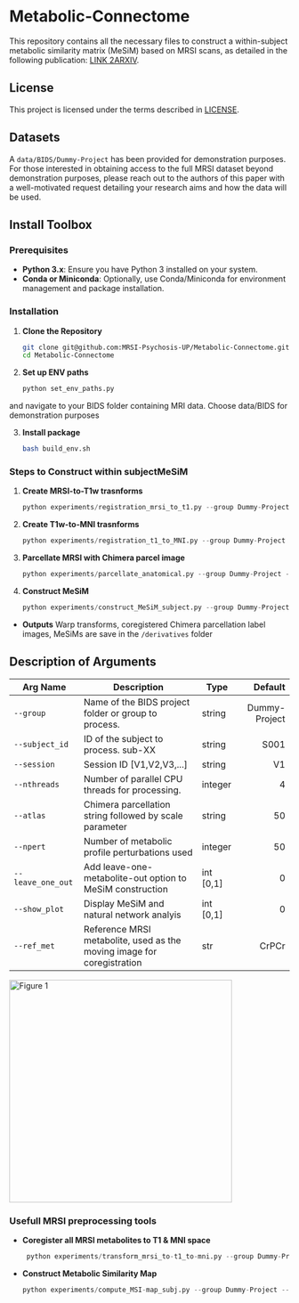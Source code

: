 # Metabolic-Connectome

This repository contains all the necessary files to construct a within-subject metabolic similarity matrix (MeSiM) based on MRSI scans, as detailed in the following publication: [LINK 2ARXIV](http://link2arxiv).

## License
This project is licensed under the terms described in [LICENSE](./LICENSE).

## Datasets
A ```data/BIDS/Dummy-Project``` has been provided for demonstration purposes. For those interested in obtaining access to the full MRSI dataset beyond demonstration purposes, please reach out to the authors of this paper with a well-motivated request detailing your research aims and how the data will be used. 

## Install Toolbox

### Prerequisites

- **Python 3.x**: Ensure you have Python 3 installed on your system.
- **Conda or Miniconda**: Optionally, use Conda/Miniconda for environment management and package installation.



### Installation

1. **Clone the Repository**
   ```bash
   git clone git@github.com:MRSI-Psychosis-UP/Metabolic-Connectome.git
   cd Metabolic-Connectome
2. **Set up ENV paths**
   ```python
   python set_env_paths.py

 and navigate to your BIDS folder containing MRI data. Choose data/BIDS for demonstration purposes

3. **Install package**
    ```bash
    bash build_env.sh

### Steps to Construct within subjectMeSiM

1. **Create MRSI-to-T1w trasnforms**
   ```python
   python experiments/registration_mrsi_to_t1.py --group Dummy-Project --ref_met CrPCr --subject_id S001 --session V1 --nthreads 16

2. **Create T1w-to-MNI trasnforms**  
   ```python
   python experiments/registration_t1_to_MNI.py --group Dummy-Project  --subject_id S001 --session V1 --nthreads 16


3. **Parcellate MRSI with Chimera parcel image** 
   ```python
   python experiments/parcellate_anatomical.py --group Dummy-Project --subject_id S001 --session V1 --atlas LFMIHIFIF-3

4. **Construct MeSiM** 
   ```python
   python experiments/construct_MeSiM_subject.py --group Dummy-Project --subject_id S001 --session V1 --npert 50 --show_plot 1 --nthreads 16


- **Outputs**
    Warp transforms, coregistered Chimera parcellation label images, MeSiMs are save in the ```/derivatives``` folder

## Description of Arguments

| **Arg Name**     | **Description**                                           | **Type**  | **Default**    |
|------------------|-----------------------------------------------------------|-----------|---------------:|
| `--group`        | Name of the BIDS project folder or group to process.      | string    | Dummy-Project  |
| `--subject_id`   | ID of the subject to process. sub-XX                      | string    | S001           |
| `--session`      | Session ID [V1,V2,V3,...]                                 | string    | V1             |
| `--nthreads`     | Number of parallel CPU threads for processing.            | integer   | 4              |
| `--atlas`        | Chimera parcellation string followed by scale parameter   | string    | 50             |
| `--npert`        | Number of metabolic profile perturbations used            | integer   | 50             |
| `--leave_one_out`| Add leave-one-metabolite-out option to MeSiM construction | int [0,1] | 0              |
| `--show_plot`    | Display MeSiM and natural network analyis                 | int [0,1] | 0              |
| `--ref_met`      | Reference MRSI metabolite, used as the moving image for coregistration          | str   | CrPCr             |

<!-- <img src="https://github.com/user-attachments/assets/4f0069ea-c4d7-4466-bd8e-7c55b1da3180" alt="Screenshot from 2025-03-11 22-40-35" width="600" /> -->
<img src="figures/Figure1.png" alt="Figure 1" width="400">


### Usefull MRSI preprocessing tools

- **Coregister all MRSI metabolites to T1 & MNI space** 
   ```python
    python experiments/transform_mrsi_to-t1_to-mni.py --group Dummy-Project --subject_id S001 --session V1  --nthreads 16


- **Construct Metabolic Similarity Map**
    ```python
    python experiments/compute_MSI-map_subj.py --group Dummy-Project --subject_id S001 --session V1 --npert 50 --nthreads 16


